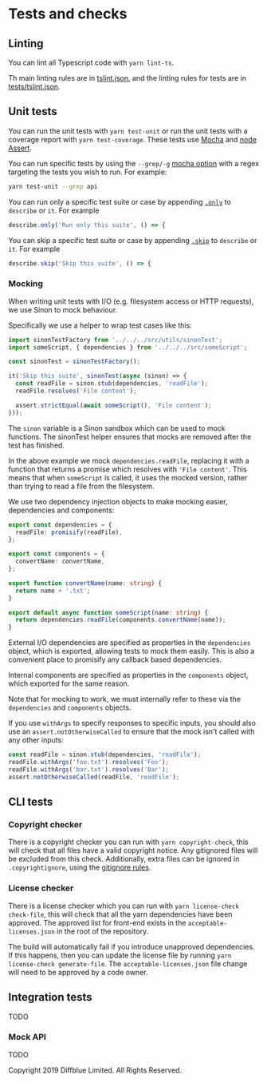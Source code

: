 # Tests and checks

## Linting

You can lint all Typescript code with `yarn lint-ts`.

Th main linting rules are in [tslint.json](./tslint.json), and the linting rules for tests are in [tests/tslint.json](./tests/tslint.json).

## Unit tests

You can run the unit tests with `yarn test-unit` or run the unit tests with a coverage report with `yarn test-coverage`.
These tests use [Mocha](https://mochajs.org/) and [node Assert](https://nodejs.org/api/assert.html).

You can run specific tests by using the `--grep/-g` [mocha option](https://mochajs.org/#-grep-regexp-g-regexp) with a regex
targeting the tests you wish to run. For example:

```bash
yarn test-unit --grep api
```

You can run only a specific test suite or case by appending [`.only`](https://mochajs.org/#exclusive-tests) to `describe` or `it`.
For example

```ts
describe.only('Run only this suite', () => {
```

You can skip a specific test suite or case by appending [`.skip`](https://mochajs.org/#inclusive-tests) to `describe` or `it`.
For example

```ts
describe.skip('Skip this suite', () => {
```

### Mocking

When writing unit tests with I/O (e.g. filesystem access or HTTP requests), we use Sinon to mock behaviour.

Specifically we use a helper to wrap test cases like this:

```ts
import sinonTestFactory from '../../../src/utils/sinonTest';
import someScript, { dependencies } from '../../../src/someScript';

const sinonTest = sinonTestFactory();

it('Skip this suite', sinonTest(async (sinon) => {
  const readFile = sinon.stub(dependencies, 'readFile');
  readFile.resolves('File content');

  assert.strictEqual(await someScript(), 'File content');
}));
```

The `sinon` variable is a Sinon sandbox which can be used to mock functions. The sinonTest helper ensures that mocks are removed after the test has finished.

In the above example we mock `dependencies.readFile`, replacing it with a function that returns a promise which resolves with `'File content'`. This means that when `someScript` is called, it uses the mocked version, rather than trying to read a file from the filesystem.

We use two dependency injection objects to make mocking easier, dependencies and components:

```ts
export const dependencies = {
  readFile: promisify(readFile),
};

export const components = {
  convertName: convertName,
};

export function convertName(name: string) {
  return name + '.txt';
}

export default async function someScript(name: string) {
  return dependencies.readFile(components.convertName(name));
}
```

External I/O dependencies are specified as properties in the `dependencies` object, which is exported, allowing tests to mock them easily. This is also a convenient place to promisify any callback based dependencies.

Internal components are specified as properties in the `components` object, which exported for the same reason.

Note that for mocking to work, we must internally refer to these via the `dependencies` and `components` objects.

If you use `withArgs` to specify responses to specific inputs, you should also use an `assert.notOtherwiseCalled` to ensure that the mock isn't called with any other inputs:

```ts
const readFile = sinon.stub(dependencies, 'readFile');
readFile.withArgs('foo.txt').resolves('Foo');
readFile.withArgs('bar.txt').resolves('Bar');
assert.notOtherwiseCalled(readFile, 'readFile');
```

## CLI tests

### Copyright checker

There is a copyright checker you can run with `yarn copyright-check`, this will check that all files have a valid copyright notice. Any gitignored files will be excluded from this check. Additionally, extra files can be ignored in `.copyrightignore`, using the [gitignore rules](https://git-scm.com/docs/gitignore).

### License checker

There is a license checker which you can run with `yarn license-check check-file`, this will check that all the yarn dependencies have been approved. The approved list for front-end exists in the `acceptable-licenses.json` in the root of the repository.

The build will automatically fail if you introduce unapproved dependencies. If this happens, then you can update the license file by running `yarn license-check generate-file`. The `acceptable-licenses.json` file change will need to be approved by a code owner.

## Integration tests

TODO

### Mock API

TODO

Copyright 2019 Diffblue Limited. All Rights Reserved.
